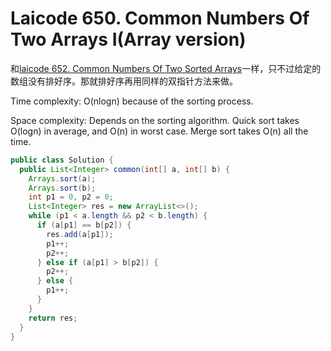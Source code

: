 # Laicode 650. Common Numbers Of Two Arrays I(Array version)

和[laicode 652. Common Numbers Of Two Sorted Arrays](laicode-652-Common-Numbers-Of-Two-Sorted-Arrays.md)一样，只不过给定的数组没有排好序。那就排好序再用同样的双指针方法来做。

Time complexity: O(nlogn) because of the sorting process.

Space complexity: Depends on the sorting algorithm. Quick sort takes O(logn) in average, and O(n) in worst case. Merge sort takes O(n) all the time.

```java
public class Solution {
  public List<Integer> common(int[] a, int[] b) {
    Arrays.sort(a);
    Arrays.sort(b);
    int p1 = 0, p2 = 0;
    List<Integer> res = new ArrayList<>();
    while (p1 < a.length && p2 < b.length) {
      if (a[p1] == b[p2]) {
        res.add(a[p1]);
        p1++;
        p2++;
      } else if (a[p1] > b[p2]) {
        p2++;
      } else {
        p1++;
      }
    }
    return res;
  }
}
```